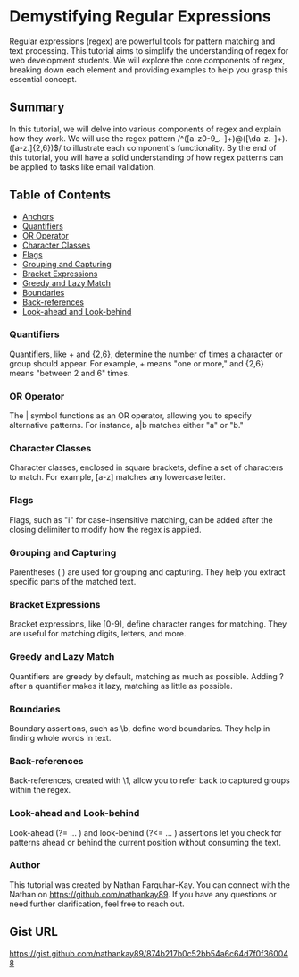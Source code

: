 #  Demystifying Regular Expressions
Regular expressions (regex) are powerful tools for pattern matching and text processing. This tutorial aims to simplify the understanding of regex for web development students. We will explore the core components of regex, breaking down each element and providing examples to help you grasp this essential concept.

## Summary
In this tutorial, we will delve into various components of regex and explain how they work. We will use the regex pattern /^([a-z0-9_\.-]+)@([\da-z\.-]+)\.([a-z\.]{2,6})$/ to illustrate each component's functionality. By the end of this tutorial, you will have a solid understanding of how regex patterns can be applied to tasks like email validation.


## Table of Contents

- [Anchors](#anchors)
- [Quantifiers](#quantifiers)
- [OR Operator](#or-operator)
- [Character Classes](#character-classes)
- [Flags](#flags)
- [Grouping and Capturing](#grouping-and-capturing)
- [Bracket Expressions](#bracket-expressions)
- [Greedy and Lazy Match](#greedy-and-lazy-match)
- [Boundaries](#boundaries)
- [Back-references](#back-references)
- [Look-ahead and Look-behind](#look-ahead-and-look-behind)

### Quantifiers
Quantifiers, like + and {2,6}, determine the number of times a character or group should appear. For example, + means "one or more," and {2,6} means "between 2 and 6" times.

### OR Operator
The | symbol functions as an OR operator, allowing you to specify alternative patterns. For instance, a|b matches either "a" or "b."

### Character Classes
Character classes, enclosed in square brackets, define a set of characters to match. For example, [a-z] matches any lowercase letter.

### Flags
Flags, such as "i" for case-insensitive matching, can be added after the closing delimiter to modify how the regex is applied.

### Grouping and Capturing
Parentheses ( ) are used for grouping and capturing. They help you extract specific parts of the matched text.

### Bracket Expressions
Bracket expressions, like [0-9], define character ranges for matching. They are useful for matching digits, letters, and more.

### Greedy and Lazy Match
Quantifiers are greedy by default, matching as much as possible. Adding ? after a quantifier makes it lazy, matching as little as possible.

### Boundaries
Boundary assertions, such as \b, define word boundaries. They help in finding whole words in text.

### Back-references
Back-references, created with \1, allow you to refer back to captured groups within the regex.

### Look-ahead and Look-behind
Look-ahead (?= ... ) and look-behind (?<= ... ) assertions let you check for patterns ahead or behind the current position without consuming the text.

### Author
This tutorial was created by Nathan Farquhar-Kay. You can connect with the Nathan on https://github.com/nathankay89. If you have any questions or need further clarification, feel free to reach out.

## Gist URL

https://gist.github.com/nathankay89/874b217b0c52bb54a6c64d7f0f360048

